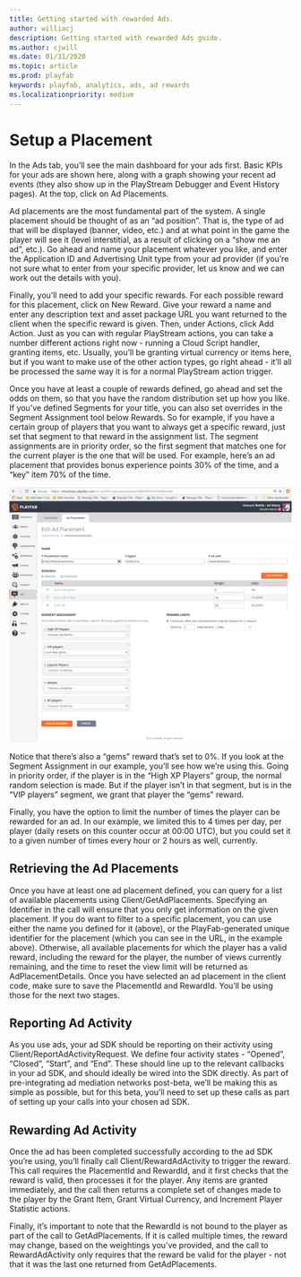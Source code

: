 ```yaml
---
title: Getting started with rewarded Ads.
author: williacj
description: Getting started with rewarded Ads guide.
ms.author: cjwill
ms.date: 01/31/2020
ms.topic: article
ms.prod: playfab
keywords: playfab, analytics, ads, ad rewards
ms.localizationpriority: medium
---
```



# Setup a Placement

In the Ads tab, you’ll see the main dashboard for your ads first. Basic KPIs for your ads are shown here, along with a graph showing your recent ad events (they also show up in the PlayStream Debugger and Event History pages). At the top, click on Ad Placements.

Ad placements are the most fundamental part of the system. A single placement should be thought of as an “ad position”. That is, the type of ad that will be displayed (banner, video, etc.) and at what point in the game the player will see it (level interstitial, as a result of clicking on a “show me an ad”, etc.). Go ahead and name your placement whatever you like, and enter the Application ID and Advertising Unit type from your ad provider (if you’re not sure what to enter from your specific provider, let us know and we can work out the details with you).

Finally, you’ll need to add your specific rewards. For each possible reward for this placement, click on New Reward. Give your reward a name and enter any description text and asset package URL you want returned to the client when the specific reward is given. Then, under Actions, click Add Action. Just as you can with regular PlayStream actions, you can take a number different actions right now - running a Cloud Script handler, granting items, etc. Usually, you’ll be granting virtual currency or items here, but if you want to make use of the other action types, go right ahead - it’ll all be processed the same way it is for a normal PlayStream action trigger.

Once you have at least a couple of rewards defined, go ahead and set the odds on them, so that you have the random distribution set up how you like. If you’ve defined Segments for your title, you can also set overrides in the Segment Assignment tool below Rewards. So for example, if you have a certain group of players that you want to always get a specific reward, just set that segment to that reward in the assignment list. The segment assignments are in priority order, so the first segment that matches one for the current player is the one that will be used. For example, here’s an ad placement that provides bonus experience points 30% of the time, and a “key” item 70% of the time.

 ![Game Manager - Stores - Segment Overrides](media/ads-tab-in-game-manager.png)

Notice that there’s also a “gems” reward that’s set to 0%. If you look at the Segment Assignment in our example, you’ll see how we’re using this. Going in priority order, if the player is in the “High XP Players” group, the normal random selection is made. But if the player isn’t in that segment, but is in the “VIP players” segment, we grant that player the “gems” reward.

Finally, you have the option to limit the number of times the player can be rewarded for an ad. In our example, we limited this to 4 times per day, per player (daily resets on this counter occur at 00:00 UTC), but you could set it to a given number of times every hour or 2 hours as well, currently.

## Retrieving the Ad Placements

Once you have at least one ad placement defined, you can query for a list of available placements using Client/GetAdPlacements. Specifying an Identifier in the call will ensure that you only get information on the given placement. If you do want to filter to a specific placement, you can use either the name you defined for it (above), or the PlayFab-generated unique identifier for the placement (which you can see in the URL, in the example above). Otherwise, all available placements for which the player has a valid reward, including the reward for the player, the number of views currently remaining, and the time to reset the view limit will be returned as AdPlacementDetails.
Once you have selected an ad placement in the client code, make sure to save the PlacementId and RewardId. You’ll be using those for the next two stages.

## Reporting Ad Activity

As you use ads, your ad SDK should be reporting on their activity using Client/ReportAdActivityRequest. We define four activity states - “Opened”, “Closed”, “Start”, and “End”. These should line up to the relevant callbacks in your ad SDK, and should ideally be wired into the SDK directly. As part of pre-integrating ad mediation networks post-beta, we’ll be making this as simple as possible, but for this beta, you’ll need to set up these calls as part of setting up your calls into your chosen ad SDK.

## Rewarding Ad Activity

Once the ad has been completed successfully according to the ad SDK you’re using, you’ll finally call Client/RewardAdActivity to trigger the reward. This call requires the PlacementId and RewardId, and it first checks that the reward is valid, then processes it for the player. Any items are granted immediately, and the call then returns a complete set of changes made to the player by the Grant Item, Grant Virtual Currency, and Increment Player Statistic actions.

Finally, it’s important to note that the RewardId is not bound to the player as part of the call to GetAdPlacements. If it is called multiple times, the reward may change, based on the weightings you’ve provided, and the call to RewardAdActivity only requires that the reward be valid for the player - not that it was the last one returned from GetAdPlacements.
